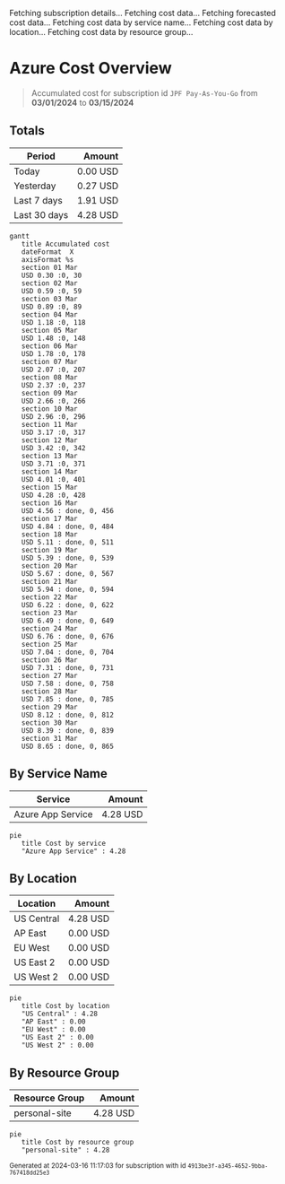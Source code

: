 Fetching subscription details...
Fetching cost data...
Fetching forecasted cost data...
Fetching cost data by service name...
Fetching cost data by location...
Fetching cost data by resource group...
# Azure Cost Overview

> Accumulated cost for subscription id `JPF Pay-As-You-Go` from **03/01/2024** to **03/15/2024**

## Totals

|Period|Amount|
|---|---:|
|Today|0.00 USD|
|Yesterday|0.27 USD|
|Last 7 days|1.91 USD|
|Last 30 days|4.28 USD|

```mermaid
gantt
   title Accumulated cost
   dateFormat  X
   axisFormat %s
   section 01 Mar
   USD 0.30 :0, 30
   section 02 Mar
   USD 0.59 :0, 59
   section 03 Mar
   USD 0.89 :0, 89
   section 04 Mar
   USD 1.18 :0, 118
   section 05 Mar
   USD 1.48 :0, 148
   section 06 Mar
   USD 1.78 :0, 178
   section 07 Mar
   USD 2.07 :0, 207
   section 08 Mar
   USD 2.37 :0, 237
   section 09 Mar
   USD 2.66 :0, 266
   section 10 Mar
   USD 2.96 :0, 296
   section 11 Mar
   USD 3.17 :0, 317
   section 12 Mar
   USD 3.42 :0, 342
   section 13 Mar
   USD 3.71 :0, 371
   section 14 Mar
   USD 4.01 :0, 401
   section 15 Mar
   USD 4.28 :0, 428
   section 16 Mar
   USD 4.56 : done, 0, 456
   section 17 Mar
   USD 4.84 : done, 0, 484
   section 18 Mar
   USD 5.11 : done, 0, 511
   section 19 Mar
   USD 5.39 : done, 0, 539
   section 20 Mar
   USD 5.67 : done, 0, 567
   section 21 Mar
   USD 5.94 : done, 0, 594
   section 22 Mar
   USD 6.22 : done, 0, 622
   section 23 Mar
   USD 6.49 : done, 0, 649
   section 24 Mar
   USD 6.76 : done, 0, 676
   section 25 Mar
   USD 7.04 : done, 0, 704
   section 26 Mar
   USD 7.31 : done, 0, 731
   section 27 Mar
   USD 7.58 : done, 0, 758
   section 28 Mar
   USD 7.85 : done, 0, 785
   section 29 Mar
   USD 8.12 : done, 0, 812
   section 30 Mar
   USD 8.39 : done, 0, 839
   section 31 Mar
   USD 8.65 : done, 0, 865
```

## By Service Name

|Service|Amount|
|---|---:|
|Azure App Service|4.28 USD|

```mermaid
pie
   title Cost by service
   "Azure App Service" : 4.28
```

## By Location

|Location|Amount|
|---|---:|
|US Central|4.28 USD|
|AP East|0.00 USD|
|EU West|0.00 USD|
|US East 2|0.00 USD|
|US West 2|0.00 USD|

```mermaid
pie
   title Cost by location
   "US Central" : 4.28
   "AP East" : 0.00
   "EU West" : 0.00
   "US East 2" : 0.00
   "US West 2" : 0.00
```

## By Resource Group

|Resource Group|Amount|
|---|---:|
|personal-site|4.28 USD|

```mermaid
pie
   title Cost by resource group
   "personal-site" : 4.28
```

<sup>Generated at 2024-03-16 11:17:03 for subscription with id `4913be3f-a345-4652-9bba-767418dd25e3`</sup>

